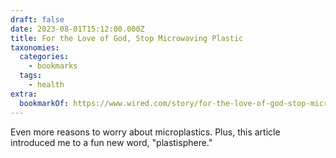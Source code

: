 ```yaml
---
draft: false
date: 2023-08-01T15:12:00.000Z
title: For the Love of God, Stop Microwaving Plastic
taxonomies:
  categories:
    - bookmarks
  tags:
    - health
extra:
  bookmarkOf: https://www.wired.com/story/for-the-love-of-god-stop-microwaving-plastic/
---
```

Even more reasons to worry about microplastics. Plus, this article introduced me to a fun new word, "plastisphere."
